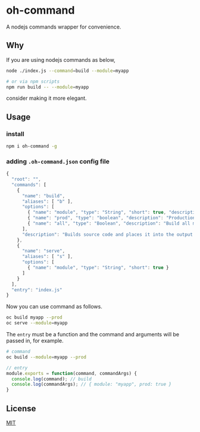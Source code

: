 # oh-command

A nodejs commands wrapper for convenience.

## Why

If you are using nodejs commands as below,
```bash
node ./index.js --command=build --module=myapp

# or via npm scripts
npm run build -- --module=myapp
```

consider making it more elegant.

## Usage

### install

```bash
npm i oh-command -g
```

### adding `.oh-command.json` config file

```javascript
{
  "root": "",
  "commands": [
    {
      "name": "build",
      "aliases": [ "b" ],
      "options": [
        { "name": "module", "type": "String", "short": true, "description": "Specifies module to build." },
        { "name": "prod", "type": "boolean", "description": "Production build."}
        { "name": "all", "type": "Boolean", "description": "Build all modules." }
      ],
      "description": "Builds source code and places it into the output path."
    },
    {
      "name": "serve",
      "aliases": [ "s" ],
      "options": [
        { "name": "module", "type": "String", "short": true }
      ]
    }
  ],
  "entry": "index.js"
}
```

Now you can use command as follows.

```bash
oc build myapp --prod
oc serve --module=myapp
```

The `entry` must be a function and the command and arguments will be passed in, for example.

```bash
# command
oc build --module=myapp --prod
```

```javascript
// entry
module.exports = function(command, commandArgs) {
  console.log(command); // build
  console.log(commandArgs); // { module: "myapp", prod: true }
}
```

## License
[MIT](https://github.com/elmorec/oh-command/blob/master/LICENSE)